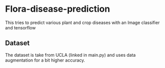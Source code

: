 # Flora-disease-prediction
This tries to predict various plant and crop diseases with an Image classifier and tensorflow

## Dataset
The dataset is take from UCLA (linked in main.py) and uses data augmentation for a bit higher accuracy.
